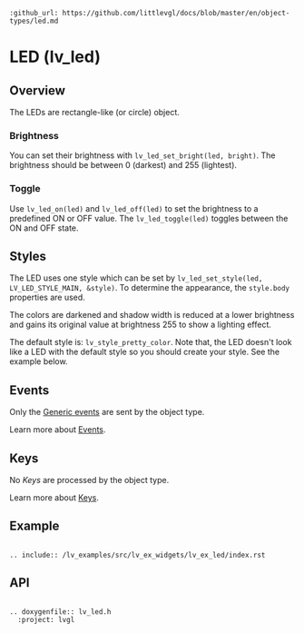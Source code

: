 ```eval_rst
:github_url: https://github.com/littlevgl/docs/blob/master/en/object-types/led.md
```
# LED (lv_led)

## Overview

The LEDs are rectangle-like (or circle) object. 

### Brightness
You can set their brightness with `lv_led_set_bright(led, bright)`. The brightness should be between 0 (darkest) and 255 (lightest).

### Toggle
Use `lv_led_on(led)` and `lv_led_off(led)` to set the brightness to a predefined ON or OFF value. The `lv_led_toggle(led)` toggles between the ON and OFF state.

## Styles

The LED uses one style which can be set by `lv_led_set_style(led, LV_LED_STYLE_MAIN, &style)`. 
To determine the appearance, the `style.body` properties are used. 

The colors are darkened and shadow width is reduced at a lower brightness and gains its original value at brightness 255 to show a lighting effect.  

The default style is: `lv_style_pretty_color`. Note that, the LED doesn't look like a LED with the default style so you should create your style. See the example below.

## Events
Only the [Generic events](/overview/event.html#generic-events) are sent by the object type.

Learn more about [Events](/overview/event).

## Keys
No *Keys* are processed by the object type.

Learn more about [Keys](/overview/indev).

## Example

```eval_rst

.. include:: /lv_examples/src/lv_ex_widgets/lv_ex_led/index.rst

```

## API 

```eval_rst

.. doxygenfile:: lv_led.h
  :project: lvgl
        
```
